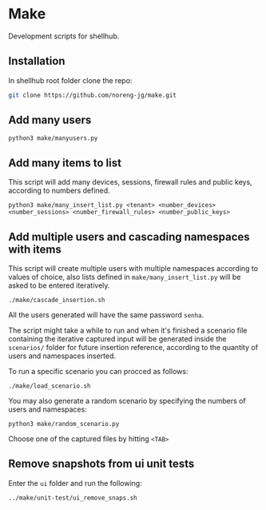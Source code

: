 # Make 

Development scripts for shellhub. 

## Installation

In shellhub root folder clone the repo:

```bash
git clone https://github.com/noreng-jg/make.git

```

## Add many users

```
python3 make/manyusers.py
```

## Add many items to list

This script will add many devices, sessions, firewall rules and public keys, according to numbers defined.

```
python3 make/many_insert_list.py <tenant> <number_devices> <number_sessions> <number_firewall_rules> <number_public_keys>
```

## Add multiple users and cascading namespaces with items 

This script will create multiple users with multiple namespaces according to values of choice, also lists defined in `make/many_insert_list.py` will be asked to be entered iteratively.

```
./make/cascade_insertion.sh
```

All the users generated will have the same password `senha`.

The script might take a while to run and when it's finished a scenario file containing the iterative captured input will be generated inside the `scenarios/` folder for future insertion reference, according to the quantity of users and namespaces inserted. 

To run a specific scenario you can procced as follows:

```
./make/load_scenario.sh
```

You may also generate a random scenario by specifying the numbers of users and namespaces:

```
python3 make/random_scenario.py
```

Choose one of the captured files by hitting `<TAB>`


## Remove snapshots from ui unit tests

Enter the `ui` folder and run the following:

```bash
../make/unit-test/ui_remove_snaps.sh
```
